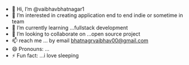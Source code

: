 - 👋 Hi, I’m @vaibhavbhatnagar1
- 👀 I’m interested in creating application end to end indie or sometime in team
- 🌱 I’m currently learning ...fullstack development
- 💞️ I’m looking to collaborate on ...open source project
- 📫  reach me ... by email bhatnagrvaibhav00@gmail.com
- 😄 Pronouns: ...
- ⚡ Fun fact: ...i love sleeping

<!---
vaibhavbhatnagar1/vaibhavbhatnagar1 is a ✨ special ✨ repository because its `README.md` (this file) appears on your GitHub profile.
You can click the Preview link to take a look at your changes.
--->
